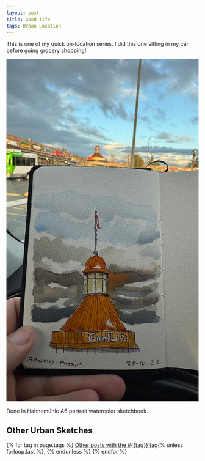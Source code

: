```yaml
---
layout: post
title: Good life
tags: Urban Location
---
```


This is one of my quick on-location series. I did this one sitting in my car before going grocery shopping!

![Line and wash sketch. A dome in copper, with a cuppola on top. grey and white clouds and a bit of blue sky. The image is a photo of the sketchbook held in one hand, showing the subject in the back ](/images/good-life.jpg)

Done in Hahnem&uuml;hle A6 portrait watercolor sketchbook.




## Other Urban Sketches

  {% for tag in page.tags %}
  <a class="post" href="/tag/{{tag}}">Other posts with the #{{tag}} tag</a>{% unless forloop.last %}, {% endunless %}
  {% endfor %}